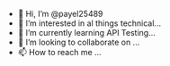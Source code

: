 - 👋 Hi, I’m @payel25489
- 👀 I’m interested in al things technical...
- 🌱 I’m currently learning API Testing...
- 💞️ I’m looking to collaborate on ...
- 📫 How to reach me ...

<!---
payel25489/payel25489 is a ✨ special ✨ repository because its `README.md` (this file) appears on your GitHub profile.
You can click the Preview link to take a look at your changes.
--->
